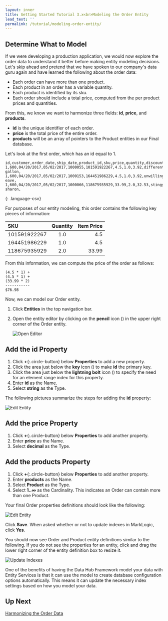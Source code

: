 ```yaml
---
layout: inner
title: Getting Started Tutorial 3.x<br>Modeling the Order Entity
lead_text: ''
permalink: /tutorial/modeling-order-entity/
---
```


## Determine What to Model

If we were developing a production application, we would now explore the order data to understand it better before making entity modeling decisions. Let's skip ahead and pretend that we have spoken to our company's data guru again and have learned the following about the order data:

* Each order can have more than one product.
* Each product in an order has a variable quantity.
* Each product is identified by its sku.
* Each order should include a total price, computed from the per product prices and quantities.

From this, we know we want to harmonize three fields: **id**, **price**, 
and **products**.

* **id** is the unique identifier of each order.
* **price** is the total price of the entire order.
* **products** will be an array of pointers to the Product entities in our Final database.

Let's look at the first order, which has an id equal to 1.

~~~
id,customer,order_date,ship_date,product_id,sku,price,quantity,discounted_price,title,description
1,600,04/20/2017,05/02/2017,1000055,101591922267,4.5,1.0,3.92,different gallon,
1,600,04/20/2017,05/02/2017,1000153,164451986229,4.5,1.0,3.92,unwilling eave,
1,600,04/20/2017,05/02/2017,1000066,118675935929,33.99,2.0,32.53,stingy sharon,
~~~
{: .language-csv}

For purposes of our entity modeling, this order contains the following key pieces of information:

| SKU | Quantity | Item Price |
| :--- | :---: | ---: |
| 101591922267 | 1.0 | 4.5 |
| 164451986229 | 1.0 | 4.5 |
| 118675935929 | 2.0 | 33.99 |

From this information, we can compute the price of the order as follows:

~~~
(4.5 * 1) +
(4.5 * 1) +
(33.99 * 2)
-----------
$76.98
~~~

Now, we can model our Order entity. 

1. Click **Entities** in the top navigation bar.
1. Open the entity editor by clicking on the **pencil** icon (<i class="fa fa-pencil"></i>) in the upper right corner of the Order entity.

    ![Open Editor]({{site.baseurl}}/images/3x/modeling-order-entity/open-editor.png)

## Add the **id** Property
1. Click **+**{:.circle-button} below **Properties** to add a new property.
1. Click the area just below the **key** icon (<i class="fa fa-key"></i>) to make **id** the primary key.
1. Click the area just below the **lightning bolt** icon (<i class="fa fa-bolt"></i>) to specify the need for an element range index for this property.
1. Enter **id** as the Name.
1. Select **string** as the Type.

The following pictures summarize the steps for adding the **id** property:

![Edit Entity]({{site.baseurl}}/images/3x/modeling-order-entity/edit-order-entity.png)

## Add the **price** Property

1. Click **+**{:.circle-button} below **Properties** to add another property.
1. Enter **price** as the Name.
1. Select **decimal** as the Type.

## Add the **products** Property

1. Click **+**{:.circle-button} below **Properties** to add another property.
1. Enter **products** as the Name.
1. Select **Product** as the Type.
1. Select **1..∞** as the Cardinality. This indicates an Order can contain more than one Product.

Your final Order properties definitions should look like the following:

![Edit Entity]({{site.baseurl}}/images/3x/modeling-order-entity/order-properties.png)

Click **Save**. When asked whether or not to update indexes in MarkLogic, click **Yes**.

You should now see Order and Product entity definitions similar to the following. If you do not see the properties for an entity, click and drag the lower right corner of the entity definition box to resize it.

![Update Indexes]({{site.baseurl}}/images/3x/modeling-order-entity/model-order-final.png)

One of the benefits of having the Data Hub Framework model your data with Entity Services is that it can use the model to create database configuration options automatically. This means it can update the necessary index settings based on how you model your data.

## Up Next

[Harmonizing the Order Data](../harmonizing-order-data/)
